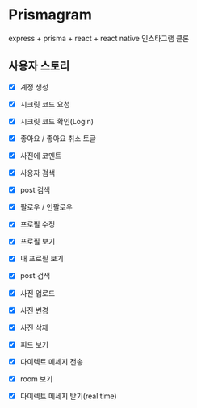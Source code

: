 # Prismagram

express + prisma + react + react native 인스타그램 클론

## 사용자 스토리

- [x] 계정 생성
- [x] 시크릿 코드 요청
- [x] 시크릿 코드 확인(Login)
- [x] 좋아요 / 좋아요 취소 토글
- [x] 사진에 코멘트
- [x] 사용자 검색
- [x] post 검색
- [x] 팔로우 / 언팔로우
- [x] 프로필 수정
- [x] 프로필 보기
- [x] 내 프로필 보기
- [x] post 검색

- [x] 사진 업로드
- [x] 사진 변경
- [x] 사진 삭제
- [x] 피드 보기
- [x] 다이렉트 메세지 전송
- [x] room 보기
- [x] 다이렉트 메세지 받기(real time)

